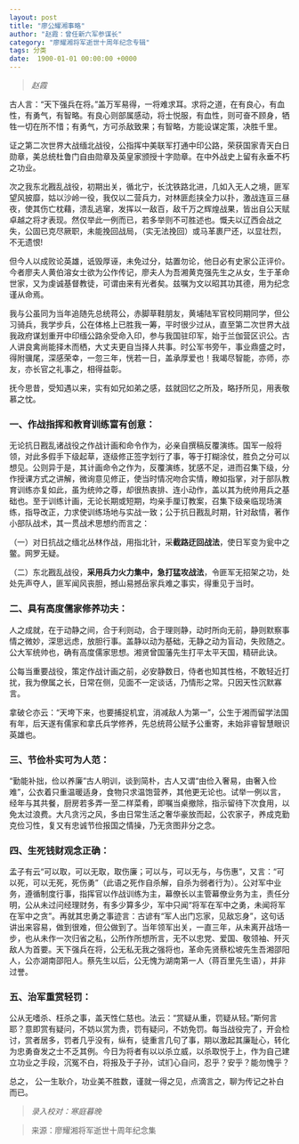```yaml
---
layout: post
title: "廖公耀湘事略"
author: "赵霞：曾任新六军参谋长"
category: "廖耀湘将军逝世十周年纪念专辑"
tags: 分类
date:  1900-01-01 00:00:00 +0000
---
```

> *赵霞*

古人言：“天下强兵在将。”盖万军易得，一将难求耳。求将之道，在有良心，有血性，有勇气，有智略。有良心则部属感动，将士悦服，有血性，则可奋不顾身，牺牲一切在所不惜；有勇气，方可杀敌致果；有智略，方能设谋定策，决胜千里。

证之第二次世界大战缅北战役，公指挥中美联军打通中印公路，荣获国家青天白日勋章，美总统杜鲁门自由勋章及英皇家颁授十字勋章。在中外战史上留有永垂不朽之功业。

次之我东北戡乱战役，初期出关，循北宁，长沈铁路北进，几如入无人之境，匪军望风披靡，姑以沙岭一役，我仅以二营兵力，对林匪彪挟全力以扑，激战连亘三昼夜，使其伤亡枕藉，溃乱逃窜，发挥以一敌百，敌千万之辉煌战果，皆出自公天赋卓越之将才表现。然仅举此一例而已，若多举则不可胜述也。慨夫以辽西会战之失，公固已克尽厥职，未能挽回战局，（实无法挽回）或马革裹尸还，以显壮烈，不无遗恨!

但今人以成败论英雄，诋毁厚诬，未免过分，姑置勿论，他日必有史家公正评价。今者廖夫人黄伯溶女士欲为公作传记，廖夫人为吾湘黄克强先生之从女，生于革命世家，又为虔诚基督教徒，可谓由来有光者矣。兹嘱为文以昭其功其德，用为纪念谨从命焉。

我与公虽同为当年追随先总统蒋公，赤脚草鞋朋友，黄埔陆军官校同期同学，但公习骑兵，我学步兵，公在体格上已胜我一筹，平时很少过从，直至第二次世界大战我政府谋划重开中印缅公路余受命入印，参与我国驻印军，始于兰伽营区识公。古人讲良禽尚能择木而栖，大丈夫更自当择人共事。时公军书旁午，事业鼎盛之时，得附骥尾，深感荣幸，一忽三年，恍若一日，盖承厚爱也！我竭尽智能，亦师，亦友，亦长官之礼事之，相得益彰。

抚今思昔，受知遇以来，实有如兄如弟之感，兹就回忆之所及，略抒所见，用表敬慕之忱。

### 一、作战指挥和教育训练富有创意：

无论抗日戡乱诸战役之作战计画和命令作为，必亲自撰稿反覆演练。国军一般将领，对此多假手下级起草，逐级修正签字划行了事，等于打糊涂仗，胜负之分可以想见。公则异于是，其计画命令之作为，反覆演练，犹感不足，进而召集下级，分作授课方式之讲解，微询意见修正，使当时情况吻合实情，瞭如指掌，对于部队教育训练亦复如此，虽为统帅之尊，却很热衷排、连小动作，盖以其为统帅用兵之基础也。至于训练计画，无论长期或短期，均亲手厘订教案，召集下级亲临现场演练，指导改正，力求使训练场地与实战一致；公于抗日戡乱时期，针对敌情，著作小部队战术，其一贯战术思想约而言之：

（一）对日抗战之缅北丛林作战，用指北针，采**截路迂回战法**，使日军变为瓮中之鳖。网罗无疑。

（二）东北戡乱战役，**采用兵力火力集中，急打猛攻战法**，令匪军无招架之功，处处先声夺人，匪军闻风丧胆，撼山易撼岳家兵难之事实，得重见于当时。

### 二、具有高度儒家修养功夫：

人之成就，在于动静之间，合于利则动，合于理则静，动时所向无前，静则默察事情之微妙，深思远虑，放胆行事。盖静以动为基础，无静之动为盲动，失败随之。公大军统帅也，确有高度儒家思想。湘贤曾国藩先生打平太平天国，精研此诀。

公每当重要战役，策定作战计画之前，必安静数日，侍者也知其性格，不敢轻近打扰，我为僚属之长，日常在侧，见面不一定谈话，乃情形之常。只因天性沉默寡言。

拿破仑亦云：“天垮下来，也要捕捉机宜，消减敌人为第一”，公生于湘而留学法国有年，后天遂有儒家和拿氏兵学修养，先总统蒋公赋予公重寄，未始非睿智慧眼识英雄也。

### 三、节俭朴实可为人范：

“勤能补拙，俭以养廉”古人明训，谈到简朴，古人又谓“由俭入奢易，由奢入俭难”，公衣着只重温暖适身，食物只求温饱营养，其他更无论也。试举一例以言，经年与其共餐，厨房若多弄一至二样菜肴，即嘱当桌撤除，指示留待下次食用，以免太过浪费。大凡贪污之风，多由日常生活之奢华豪放而起，公农家子，养成克勤克俭习性，复又有忠诚节俭报国之情操，乃无贪图非分之念。

### 四、生死钱财观念正确：
孟子有云“可以取，可以无取，取伤廉；可以与，可以无与，与伤惠”，又言：“可以死，可以无死，死伤勇”（此语之死作自杀解，自杀为弱者行为）。公对军中业务，遵循制度行事，指挥官以作战训练为主，幕僚长以主管幕僚业务为主，责任分明，公从未过问经理财务，有多少算多少，军中只闻“将军在军中之勇，未闻将军在军中之贪”。再就其忠勇之事迹言：古谚有“军人出门忘家，见敌忘身”，这句话讲出来容易，做到很难，但公做到了。当年领军出关，一直三年，从未离开战场一步，也从未作一次归省之私，公所作所想所言，无不以忠党、爱国、敬领袖、歼灭敌人为首要。天下强兵在将，公无私无我之强将也，革命先贤蔡松坡先生吾湘邵阳人，公亦湖南邵阳人。蔡先生以后，公无愧为湖南第一人（蒋百里先生语），并非过誉。

### 五、治军重赏轻罚：

公从无嗜杀、枉杀之事，盖天性仁慈也。法云：“赏疑从重，罚疑从轻。”斯何言耶？意即赏有疑问，不妨以赏为贵，罚有疑问，不妨免罚。每当战役完了，开会检讨，赏者居多，罚者几乎没有，纵有，徒重言几句了事，期以激起其廉耻心，转化为忠勇奋发之士不乏其例。今日为将者有以以杀立威，以杀取悦于上，作为自己建立功业之手段，沉冤不白，将报及于子孙，试扪心自问，忍乎？安乎？能勿愧乎？

总之， 公一生耿介，功业美不胜数，谨就一得之见，点滴言之，聊为传记之补白而已。

>*录入校对：寒庭暮晚*

> 来源：廖耀湘将军逝世十周年纪念集